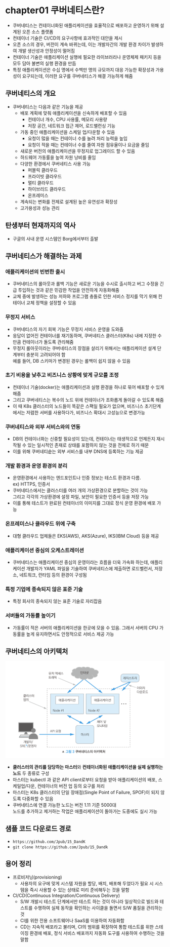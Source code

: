 # chapter01 쿠버네티스란?
- 쿠버네티스는 컨테이너화된 애플리케이션을 효율적으로 배포하고 운영하기 위해 설계된 오픈 소스 플랫폼
- 컨테이너 기술은 CI/CD의 요구사항에 효과적인 대안을 제시
- 오픈 소스의 경우, 버전이 계속 바뀌는데, 이는 개발자간의 개발 환경 차이가 발생하여 개발 생산성과 안정성이 떨어짐
- 컨테이너 기술은 애플리케이션 실행에 필요한 라이브러리나 운영체제 패키지 등을 모두 담아 불변의 실행 환경을 만듬
- 특정 애플리케이션은 수십 명에서 수백만 명의 규모까지 대응 가능한 확장성과 가용성이 요구되는데, 이러한 요구를 쿠버네티스가 해결 가능하게 해줌

## 쿠버네티스의 개요
- 쿠버네티스는 다음과 같은 기능을 제공
  - 배포 계획에 맞춰 애플리케이션을 신속하게 배포할 수 있음  
    - 컨테이너 개수, CPU 사용률, 메모리 사용량
    - 저장 공간, 네트워크 접근 제어, 로드밸런싱 기능  
  - 가동 중인 애플리케이션을 스케일 업/다운할 수 있음
    - 요청이 많을 때는 컨테이너 수를 늘려 처리 능력을 높임
    - 요청이 적을 때는 컨테이너 수를 줄여 자원 점유율이나 요금을 줄임 
  - 새로운 버전의 애플리케이션을 무정지로 업그레이드 할 수 있음
  - 하드웨어 가동률을 높여 자원 낭비를 줄임  
  - 다양한 환경에서 쿠버네티스 사용 가능
    - 퍼블릭 클라우드
    - 프라이빗 클라우드
    - 멀티 클라우드
    - 하이브리드 클라우드
    - 온프레미스
  - 계속되는 변화를 전제로 설계된 높은 유연성과 확장성 
  - 고가용성과 성능 관리
 
## 탄생부터 현재까지의 역사
- 구글의 사내 운영 시스템인 Borg에서부터 출발

## 쿠버네티스가 해결하는 과제
### 애플리케이션의 빈번한 출시
- 쿠버네티스의 롤아웃과 롤백 기능은 새로운 기능을 수시로 출시하고 버그 수정을 긴급 투입하는 것과 같은 민감한 작업을 안전하게 자동화해줌
- 교체 중에 발생하는 성능 저하와 프로그램 충돌로 인한 서비스 정지를 막기 위해 컨테이너 교체 정책을 설정할 수 있음 


### 무정지 서비스
- 쿠버네티스의 자기 회복 기능은 무정지 서비스 운영을 도와줌
- 응답이 없어진 컨테이너를 재기동하며, 쿠버네티스 클러스터(K8s) 내에 지정한 수만큼 컨테이너가 돌도록 관리해줌
- 무정지 롤아웃이라는 쿠버네티스의 장점을 살리기 위해서는 애플리케이션 설계 단계부터 충분히 고려되어야 함  
예를 들어, DB 스키마가 변경된 경우는 롤백이 쉽지 않을 수 있음

### 초기 비용을 낮추고 비즈니스 상황에 맞게 규모를 조정
- 컨테이너 기술(docker)는 애플리케이션과 실행 환경을 하나로 묶어 배포할 수 있게 해줌
- 그리고 쿠버네티스는 복수의 노드 위에 컨테이너가 조화롭게 돌아갈 수 있도록 해줌
- 이 때 K8s 클러스터의 노드들이 똑같은 스팩일 필요가 없으며, 비즈니스 초기단계에서는 저렴한 서버를 사용하다가, 비즈니스 확대시 고성능으로 변경가능

### 쿠버네티스와 외부 서비스와의 연동
- DB의 컨테이너화는 신중할 필요성이 있는데, 컨테이너는 태생적으로 언제든지 재시작될 수 있는 일시적인 존재로 상태를 포함하지 않는 것을 전제로 하기 때문
- 이를 위해 쿠버네티슽는 외부 서비스를 내부 DNS에 등록하는 기능 제공

### 개발 환경과 운영 환경의 분리
- 운영환경에서 사용하는 엔드포인트나 인증 정보는 테스트 환경과 다름.  
  ex) HTTPS, 인증서
- 쿠버네티스에서는 클러스터를 여러 개의 가상환경으로 분할하는 것이 가능  
  그리고 각각의 가상환경에 설정 파일, 보안이 필요한 인증서 등을 저장 가능
- 이를 통해 테스트가 완료된 컨테이너의 이미지를 그대로 정식 운영 환경에 배포 가능

### 온프레미스나 클라우드 위에 구축
- 대형 클라우드 업체들은 EKS(AWS), AKS(Azure), IKS(IBM Cloud) 등을 제공

### 애플리케이션 중심의 오케스트레이션
- 쿠버네티스는 애플리케이션 중심의 운영이라는 흐름을 더욱 가속화 하는데, 애플리케이션 개발자가 YAML 파일을 기술하여 쿠버네티스에 제출하면 로드벨런서, 저장소, 네트워크, 런타임 등의 환경이 구성됨

### 특정 기업에 종속되지 않은 표준 기술
- 특정 회사의 종속되지 않는 표준 기술로 자리잡음

### 서버들의 가동률 높이기
- 가동률이 적은 서버의 애플리케이션을 한곳에 모을 수 있음. 그래서 서버의 CPU 가동률을 높게 유지하면서도 안정적으로 서비스 제공 가능

## 쿠버네티스의 아키텍처 
![img](https://github.com/koni114/TIL/blob/master/container/docker/img/docker_01.png)

- <b>클러스터의 관리를 담당하는 마스터</b>와 <b>컨테이너화된 애플리케이션을 실제 실행하는 노드</b> 두 종류로 구성
- 마스터는 kubectl 과 같은 API client로부터 요청을 받아 애플리케이션의 배포, 스케일업/다운, 컨테이너의 버전 업 등의 요구를 처리
- 마스터는 K8s 클러스터의 단일 장애점(Single Point of Failure, SPOF)이 되지 않도록 다중화할 수 있음
- 쿠버네티스에 연결 가능한 노드는 버전 1.11 기준 5000대  
  노드를 추가하고 제거하는 작업은 애플리케이션이 돌아가는 도중에도 실시 가능


## 샘플 코드 다운로드 경로
- `https://github.com/Jpub/15_DandK`
- `git clone https://github.com/Jpub/15_Dandk`
 
## 용어 정리
- 프로비저닝(provisioning)  
  - 사용자의 요구에 맞게 시스템 자원을 할당, 배치, 배포해 두었다가 필요 시 시스템을 즉시 사용할 수 있는 상태로 미리 준비해두는 것을 말함
- CI/CD(Continuous Integration/Continuous Delivery)
  - S/W 개발시 테스트 단계에서만 테스트 하는 것이 아니라 일상적으로 빌드와 테스트를 수행하여 실제 동작을 확인하는 사이클을 돌면서 S/W 품질을 관리하는 것
  - CI를 위한 전용 소프트웨어나 SaaS를 이용하여 자동화함
  - CD는 지속적 배포라고 불리며, CI의 범위를 확장하여 통합 테스트를 위한 스테이징 환경에 배포, 정식 서비스 배포까지 자동화 도구를 사용하여 수행하는 것을 말함



